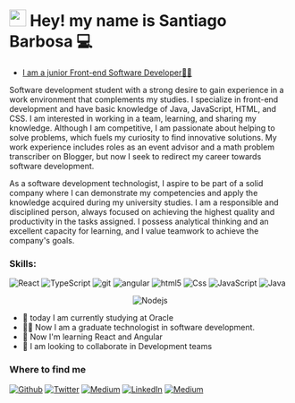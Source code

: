 <h1><img src="https://emojis.slackmojis.com/emojis/images/1531849430/4246/blob-sunglasses.gif?1531849430" width="30"/> Hey! my name is Santiago Barbosa 💻</h1>

- [I am a junior Front-end Software Developer👨‍💻](https://www.linkedin.com/in/santiago-barbosa-903641209/)


Software development student with a strong desire to gain experience in a work environment that complements my studies. I specialize in front-end development and have basic knowledge of Java, JavaScript, HTML, and CSS. I am interested in working in a team, learning, and sharing my knowledge. Although I am competitive, I am passionate about helping to solve problems, which fuels my curiosity to find innovative solutions. My work experience includes roles as an event advisor and a math problem transcriber on Blogger, but now I seek to redirect my career towards software development.

As a software development technologist, I aspire to be part of a solid company where I can demonstrate my competencies and apply the knowledge acquired during my university studies. I am a responsible and disciplined person, always focused on achieving the highest quality and productivity in the tasks assigned. I possess analytical thinking and an excellent capacity for learning, and I value teamwork to achieve the company's goals.

<h3>Skills:</h3>
<p>
  <img alt="React" src="https://img.shields.io/badge/React-20232A?style=for-the-badge&logo=react&logoColor=61DAFB" />
  <img alt="TypeScript" src="https://img.shields.io/badge/TypeScript-007ACC?style=for-the-badge&logo=typescript&logoColor=white" />
  <img alt="git" src="https://img.shields.io/badge/GitHub-100000?style=for-the-badge&logo=github&logoColor=whit" />
  <img alt="angular" src="https://img.shields.io/badge/Angular-DD0031?style=for-the-badge&logo=angular&logoColor=white" />
  <img alt="html5" src= "https://img.shields.io/badge/HTML-239120?style=for-the-badge&logo=html5&logoColor=white" />
  <img alt="Css" src="https://img.shields.io/badge/CSS-239120?&style=for-the-badge&logo=css3&logoColor=whit" />
  <img alt="JavaScript" src="https://img.shields.io/badge/JavaScript-F7DF1E?style=for-the-badge&logo=javascript&logoColor=black" />
  <img alt="Java" src="https://img.shields.io/badge/Java-ED8B00?style=for-the-badge&logo=openjdk&logoColor=white" />
 <center> <img alt="Nodejs" src="https://img.shields.io/badge/Node.js-43853D?style=for-the-badge&logo=node.js&logoColor=white" /> </center>
</p>

 - 📝 today I am currently studying at Oracle
 - 👨‍🎓 Now I am a graduate technologist in software development.
 - 🌱 Now I'm learning React and Angular
 - 👯 I am looking to collaborate in Development teams
   
<h3>Where to find me</h3>
<p><a href="https://github.com/BARBOSA191919?tab=repositories" ><img alt="Github" src="https://img.shields.io/badge/GitHub-%2312100E.svg?&style=for-the-badge&logo=Github&logoColor=white" target="_blank"/></a>
<a href="https://web.facebook.com/santiago.josebarbosa" ><img alt="Twitter" src="https://img.shields.io/badge/Facebook-1877F2?style=for-the-badge&logo=facebook&logoColor=white" /></a>
<a href="https://www.instagram.com/sbarbosarivas/" target="_blank"><img alt="Medium" src="https://img.shields.io/badge/Instagram-E4405F?style=for-the-badge&logo=instagram&logoColor=white" target="_blank"/></a>
<a href="https://www.linkedin.com/in/santiago-barbosa-903641209/" target="_blank"><img alt="LinkedIn" src="https://img.shields.io/badge/linkedin-%230077B5.svg?&style=for-the-badge&logo=linkedin&logoColor=white" /></a> 
<a href="https://profile.oracle.com/myprofile/account/secure/update-account.jspx?nexturl=https%3A%2F%2Fwww.oracle.com%2F" target="_blank"><img alt="Medium" src="https://img.shields.io/badge/Oracle-F80000?style=for-the-badge&logo=oracle&logoColor=black" /></a>
</p>
